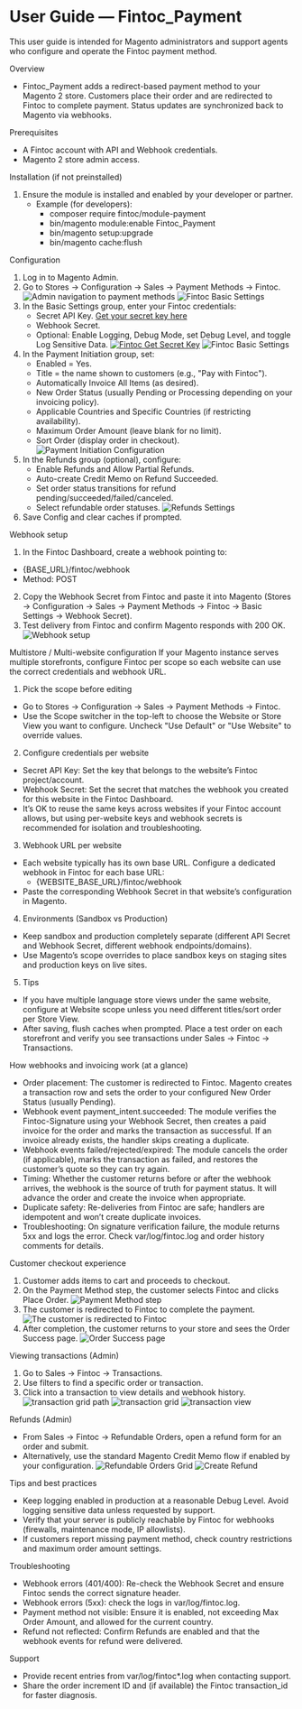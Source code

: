 # User Guide — Fintoc_Payment

This user guide is intended for Magento administrators and support agents who configure and operate the Fintoc payment method.

Overview
- Fintoc_Payment adds a redirect-based payment method to your Magento 2 store. Customers place their order and are redirected to Fintoc to complete payment. Status updates are synchronized back to Magento via webhooks.

Prerequisites
- A Fintoc account with API and Webhook credentials.
- Magento 2 store admin access.

Installation (if not preinstalled)
1) Ensure the module is installed and enabled by your developer or partner.
   - Example (for developers):
     - composer require fintoc/module-payment
     - bin/magento module:enable Fintoc_Payment
     - bin/magento setup:upgrade
     - bin/magento cache:flush

Configuration
1) Log in to Magento Admin.
2) Go to Stores → Configuration → Sales → Payment Methods → Fintoc.
   ![Admin navigation to payment methods](images/admin-navigation.png)
   ![Fintoc Basic Settings](images/admin-navigation-2.png)
3) In the Basic Settings group, enter your Fintoc credentials:
   - Secret API Key. [Get your secret key here](https://dashboard.fintoc.com/api-keys)
   - Webhook Secret.
   - Optional: Enable Logging, Debug Mode, set Debug Level, and toggle Log Sensitive Data.
   [![Fintoc Get Secret Key](images/get-secret-key.png)](https://docs.fintoc.com/docs/api-keys)
   ![Fintoc Basic Settings](images/fintoc-basic-settings.png)
4) In the Payment Initiation group, set:
   - Enabled = Yes.
   - Title = the name shown to customers (e.g., "Pay with Fintoc").
   - Automatically Invoice All Items (as desired).
   - New Order Status (usually Pending or Processing depending on your invoicing policy).
   - Applicable Countries and Specific Countries (if restricting availability).
   - Maximum Order Amount (leave blank for no limit).
   - Sort Order (display order in checkout).
   ![Payment Initiation Configuration](images/fintoc-payment-initiation.png)
5) In the Refunds group (optional), configure:
   - Enable Refunds and Allow Partial Refunds.
   - Auto-create Credit Memo on Refund Succeeded.
   - Set order status transitions for refund pending/succeeded/failed/canceled.
   - Select refundable order statuses.
   ![Refunds Settings](images/fintoc-refunds-settings.png)
6) Save Config and clear caches if prompted.

Webhook setup
1) In the Fintoc Dashboard, create a webhook pointing to:
- {BASE_URL}/fintoc/webhook
- Method: POST
2) Copy the Webhook Secret from Fintoc and paste it into Magento (Stores → Configuration → Sales → Payment Methods → Fintoc → Basic Settings → Webhook Secret).
3) Test delivery from Fintoc and confirm Magento responds with 200 OK.
   ![Webhook setup](images/fintoc-get-webhook-secret.png)

Multistore / Multi-website configuration
If your Magento instance serves multiple storefronts, configure Fintoc per scope so each website can use the correct credentials and webhook URL.

1) Pick the scope before editing
- Go to Stores → Configuration → Sales → Payment Methods → Fintoc.
- Use the Scope switcher in the top-left to choose the Website or Store View you want to configure. Uncheck "Use Default" or "Use Website" to override values.

2) Configure credentials per website
- Secret API Key: Set the key that belongs to the website’s Fintoc project/account.
- Webhook Secret: Set the secret that matches the webhook you created for this website in the Fintoc Dashboard.
- It’s OK to reuse the same keys across websites if your Fintoc account allows, but using per-website keys and webhook secrets is recommended for isolation and troubleshooting.

3) Webhook URL per website
- Each website typically has its own base URL. Configure a dedicated webhook in Fintoc for each base URL:
  - {WEBSITE_BASE_URL}/fintoc/webhook
- Paste the corresponding Webhook Secret in that website’s configuration in Magento.

4) Environments (Sandbox vs Production)
- Keep sandbox and production completely separate (different API Secret and Webhook Secret, different webhook endpoints/domains).
- Use Magento’s scope overrides to place sandbox keys on staging sites and production keys on live sites.

5) Tips
- If you have multiple language store views under the same website, configure at Website scope unless you need different titles/sort order per Store View.
- After saving, flush caches when prompted. Place a test order on each storefront and verify you see transactions under Sales → Fintoc → Transactions.

How webhooks and invoicing work (at a glance)
- Order placement: The customer is redirected to Fintoc. Magento creates a transaction row and sets the order to your configured New Order Status (usually Pending).
- Webhook event payment_intent.succeeded: The module verifies the Fintoc-Signature using your Webhook Secret, then creates a paid invoice for the order and marks the transaction as successful. If an invoice already exists, the handler skips creating a duplicate.
- Webhook events failed/rejected/expired: The module cancels the order (if applicable), marks the transaction as failed, and restores the customer’s quote so they can try again.
- Timing: Whether the customer returns before or after the webhook arrives, the webhook is the source of truth for payment status. It will advance the order and create the invoice when appropriate.
- Duplicate safety: Re-deliveries from Fintoc are safe; handlers are idempotent and won’t create duplicate invoices.
- Troubleshooting: On signature verification failure, the module returns 5xx and logs the error. Check var/log/fintoc.log and order history comments for details.

Customer checkout experience
1) Customer adds items to cart and proceeds to checkout.
2) On the Payment Method step, the customer selects Fintoc and clicks Place Order.
    ![Payment Method step](images/checkout-select-fintoc.png)
3) The customer is redirected to Fintoc to complete the payment.
   ![The customer is redirected to Fintoc](images/fintoc-redirect-page.png)
4) After completion, the customer returns to your store and sees the Order Success page.
    ![Order Success page](images/order-success-page.png)

Viewing transactions (Admin)
1) Go to Sales → Fintoc → Transactions.
2) Use filters to find a specific order or transaction.
3) Click into a transaction to view details and webhook history.
    ![transaction grid path](images/admin-transactions-grid.png)
    ![transaction grid](images/admin-transactions-grid-2.png)
    ![transaction view](images/admin-transactions-view.png)

Refunds (Admin)
- From Sales → Fintoc → Refundable Orders, open a refund form for an order and submit.
- Alternatively, use the standard Magento Credit Memo flow if enabled by your configuration.
    ![Refundable Orders Grid](images/admin-refundable-orders-grid.png)
    ![Create Refund](images/admin-refund-create.png)

Tips and best practices
- Keep logging enabled in production at a reasonable Debug Level. Avoid logging sensitive data unless requested by support.
- Verify that your server is publicly reachable by Fintoc for webhooks (firewalls, maintenance mode, IP allowlists).
- If customers report missing payment method, check country restrictions and maximum order amount settings.

Troubleshooting
- Webhook errors (401/400): Re-check the Webhook Secret and ensure Fintoc sends the correct signature header.
- Webhook errors (5xx): check the logs in var/log/fintoc.log.
- Payment method not visible: Ensure it is enabled, not exceeding Max Order Amount, and allowed for the current country.
- Refund not reflected: Confirm Refunds are enabled and that the webhook events for refund were delivered.

Support
- Provide recent entries from var/log/fintoc*.log when contacting support.
- Share the order increment ID and (if available) the Fintoc transaction_id for faster diagnosis.
